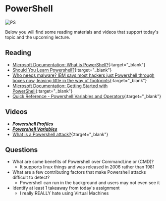 # PowerShell

![PS](https://webdevolutions.blob.core.windows.net/blog/2021/03/Local-PowerShell-Module-Repository.png)

Below you will find some reading materials and videos that support today's topic and the upcoming lecture.

## Reading

- [Microsoft Documentation: What is PowerShell?](https://docs.microsoft.com/en-us/powershell/scripting/overview?view=powershell-7){:target="_blank"}
- [Should You Learn Powershell?](https://techthoughts.info/ps1-should-you-learn-powershell/){:target="_blank"}
- [Who needs malware? IBM says most hackers just Powershell through boxes now, leaving little in the way of footprints](https://www.theregister.com/2019/02/26/malware_ibm_powershell/){:target="_blank"}
- [Microsoft Documentation: Getting Started with PowerShell](https://docs.microsoft.com/en-us/powershell/scripting/learn/ps101/01-getting-started?view=powershell-7){:target="_blank"}
- [Quick Reference - Powershell Variables and Operators](https://ss64.com/ps/syntax-variables.html){:target="_blank"}

## Videos
- ***[Powershell Profiles](https://www.youtube.com/watch?v=gLCqSHbXgKI)***
- ***[Powershell Variables](https://www.youtube.com/watch?v=gLCqSHbXgKI)***
- [What is a Powershell attack?](https://www.youtube.com/watch?v=fe5Mbszdu9M){:target="_blank"}


## Questions

- What are some benefits of Powershell over CommandLine or (CMD)?
  - It supports linux things and was released in 2006 rather than 1981
- What are a few contributing factors that make Powershell attacks difficult to detect?
  - Powershell can run in the background and users may not even see it
- Identify at least 1 takeaway from today's assignment
  - I really REALLY hate using Virtual Machines